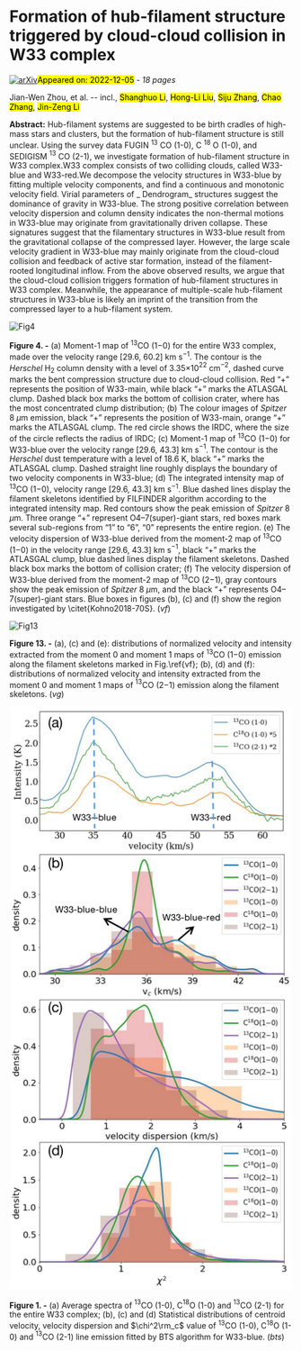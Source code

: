 <div class="macros" style="visibility:hidden;">
$\newcommand{\ensuremath}{}$
$\newcommand{\xspace}{}$
$\newcommand{\object}[1]{\texttt{#1}}$
$\newcommand{\farcs}{{.}''}$
$\newcommand{\farcm}{{.}'}$
$\newcommand{\arcsec}{''}$
$\newcommand{\arcmin}{'}$
$\newcommand{\ion}[2]{#1#2}$
$\newcommand{\textsc}[1]{\textrm{#1}}$
$\newcommand{\hl}[1]{\textrm{#1}}$
$\newcommand{\msun}{\mbox{M_\odot}}$
$\newcommand{\mean}[1]{\mbox{\langle#1\rangle}}$
$\newcommand{\dif}{\mathrm{d}}$
$\newcommand{\evs}{\color{olive} }$</div>

<div class="macros" style="visibility:hidden;">
$\newcommand{\ensuremath}{}$
$\newcommand{\xspace}{}$
$\newcommand{\object}[1]{\texttt{#1}}$
$\newcommand{\farcs}{{.}''}$
$\newcommand{\farcm}{{.}'}$
$\newcommand{\arcsec}{''}$
$\newcommand{\arcmin}{'}$
$\newcommand{\ion}[2]{#1#2}$
$\newcommand{\textsc}[1]{\textrm{#1}}$
$\newcommand{\hl}[1]{\textrm{#1}}$
$\newcommand{\msun}{\mbox{M_\odot}}$
$\newcommand{\mean}[1]{\mbox{\langle#1\rangle}}$
$\newcommand{\dif}{\mathrm{d}}$
$\newcommand{\evs}{\color{olive} }$</div>



<div id="title">

# Formation of hub-filament structure triggered by cloud-cloud collision in W33 complex

</div>
<div id="comments">

[![arXiv](https://img.shields.io/badge/arXiv-2212.02627-b31b1b.svg)](https://arxiv.org/abs/2212.02627)<mark>Appeared on: 2022-12-05</mark> - _18 pages_

</div>
<div id="authors">

Jian-Wen Zhou, et al. -- incl., <mark><mark>Shanghuo Li</mark></mark>, <mark><mark>Hong-Li Liu</mark></mark>, <mark><mark>Siju Zhang</mark></mark>, <mark><mark>Chao Zhang</mark></mark>, <mark><mark>Jin-Zeng Li</mark></mark>

</div>
<div id="abstract">

**Abstract:** Hub-filament systems are suggested to be birth cradles of high-mass stars and clusters, but the formation of hub-filament structure is still unclear. Using the survey data FUGIN $^{13}$ CO (1-0), C $^{18}$ O (1-0), and SEDIGISM $^{13}$ CO (2-1), we investigate formation of hub-filament structure in W33 complex.W33 complex consists of two colliding clouds, called W33-blue and W33-red.We decompose the velocity structures in W33-blue by fitting multiple velocity components, and find a continuous and monotonic velocity field. Virial parameters of _ Dendrogram_ structures suggest the dominance of gravity in W33-blue. The strong positive correlation between velocity dispersion and column density indicates the non-thermal motions in W33-blue may originate from gravitationally driven collapse. These signatures suggest that the filamentary structures in W33-blue result from the gravitational collapse of the compressed layer. However, the large scale velocity gradient in W33-blue may mainly originate from the cloud-cloud collision and feedback of active star formation, instead of the filament-rooted longitudinal inflow. From the above observed results, we argue that the cloud-cloud collision triggers formation of hub-filament structures in W33 complex. Meanwhile, the appearance of multiple-scale hub-filament structures in W33-blue is likely an imprint of the transition from the compressed layer to a hub-filament system.

</div>

<div id="div_fig1">

<img src="tmp_2212.02627/./w33/vf.png" alt="Fig4" width="100%"/>

**Figure 4. -** (a) Moment-1 map of $^{13}$CO (1$-$0) for the entire W33 complex, made over the velocity range [29.6, 60.2] km s$^{-1}$. The contour is the *Herschel* H$_{2}$ column density with a level of 3.35$\times$10$^{22}$ cm$^{-2}$, dashed curve marks the bent compression structure due to cloud-cloud collision. Red “+” represents the position of W33-main, while black “+” marks the ATLASGAL clump. Dashed black box marks the bottom of collision crater, where has the most concentrated clump distribution;
(b) The colour images of *Spitzer* 8 $\mu$m emission, black “+” represents the position of W33-main, orange “+” marks the ATLASGAL clump. The red circle shows the IRDC, where the size of the circle reflects the radius of IRDC;
(c) Moment-1 map of $^{13}$CO (1$-$0) for W33-blue over the velocity range [29.6, 43.3] km s$^{-1}$. The contour is the *Herschel* dust temperature with a level of 18.6 K, black “+” marks the ATLASGAL clump. Dashed straight line roughly displays the boundary of two velocity components in W33-blue;
(d) The integrated intensity map of $^{13}$CO (1$-$0), velocity range [29.6, 43.3] km s$^{-1}$. Blue dashed lines display the filament skeletons identified by FILFINDER algorithm according to the integrated intensity map. Red contours show the peak emission of *Spitzer* 8 $\mu$m. Three orange “+” represent O4–7(super)-giant stars, red boxes mark several sub-regions from “1” to “6”, “0” represents the entire region.
(e) The velocity dispersion of W33-blue derived from the moment-2 map of $^{13}$CO (1$-$0) in the velocity range [29.6, 43.3] km s$^{-1}$, black “+” marks the ATLASGAL clump, blue dashed lines display the filament skeletons. Dashed black box marks the bottom of collision crater;
(f) The velocity dispersion of W33-blue derived from the moment-2 map of $^{13}$CO (2$-$1), gray contours show the peak emission of *Spitzer* 8 $\mu$m,  and the black “+” represents O4–7(super)-giant stars. Blue boxes in figures (b), (c) and (f) show the region investigated by \citet{Kohno2018-70S}.
 (*vf*)

</div>
<div id="div_fig2">

<img src="tmp_2212.02627/./w33/vg.png" alt="Fig13" width="100%"/>

**Figure 13. -** (a), (c) and (e): distributions of  normalized velocity and intensity extracted from the moment 0 and moment 1 maps of $^{13}$CO (1$-$0) emission along the filament skeletons marked in Fig.\ref{vf}; (b), (d) and (f): distributions of  normalized velocity and intensity extracted from the moment 0 and moment 1 maps of $^{13}$CO (2$-$1) emission along the filament skeletons. (*vg*)

</div>
<div id="div_fig3">

<img src="tmp_2212.02627/./w33/bts.png" alt="Fig1" width="100%"/>

**Figure 1. -** (a) Average spectra of $^{13}$CO (1-0), C$^{18}$O (1-0) and $^{13}$CO (2-1) for the entire W33 complex;
(b), (c) and (d) Statistical distributions of centroid velocity, velocity dispersion and $\chi^2\rm_c$ value of $^{13}$CO (1-0), C$^{18}$O (1-0) and $^{13}$CO (2-1) line emission fitted by BTS algorithm for W33-blue. (*bts*)

</div>